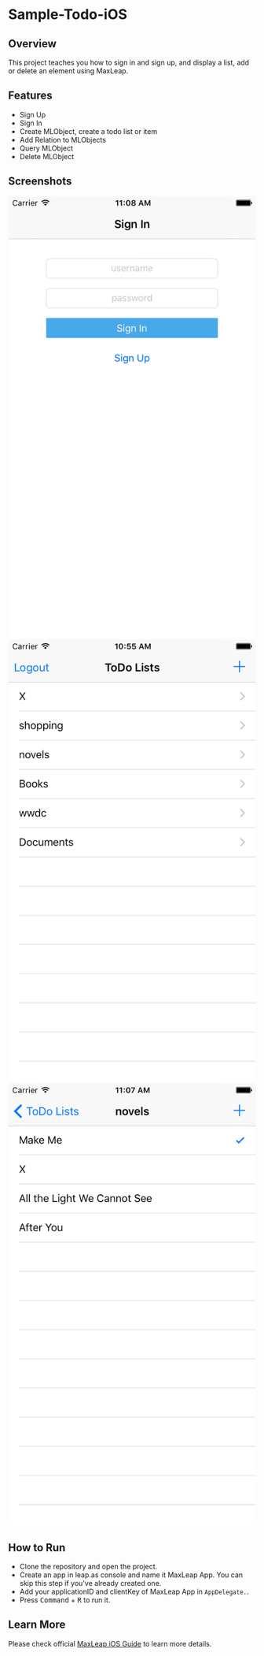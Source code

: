 # Sample-Todo-iOS

## Overview

This project teaches you how to sign in and sign up, and display a list, add or delete an element using MaxLeap.

## Features

- Sign Up
- Sign In
- Create MLObject, create a todo list or item
- Add Relation to MLObjects
- Query MLObject
- Delete MLObject

## Screenshots 

![](docs/images/1.png)
![](docs/images/2.png)
![](docs/images/3.png)

## How to Run

- Clone the repository and open the project.
- Create an app in leap.as console and name it MaxLeap App. You can skip this step if you've already created one.
- Add your applicationID and clientKey of MaxLeap App in `AppDelegate.`. 
- Press <kbd>Command</kbd> + <kbd>R</kbd> to run it.

## Learn More

Please check official [MaxLeap iOS Guide](https://maxleap.cn/en_us/guide/devguide/ios.html) to learn more details.
